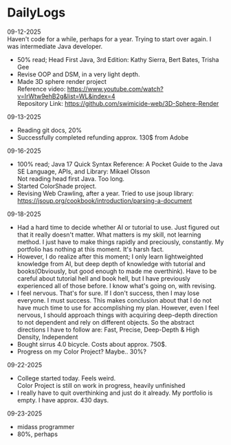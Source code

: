 # DailyLogs

09-12-2025<br>
Haven't code for a while, perhaps for a year. Trying to start over again. I was intermediate Java developer.
- 50% read; Head First Java, 3rd Edition: Kathy Sierra, Bert Bates, Trisha Gee
- Revise OOP and DSM, in a very light depth.
- Made 3D sphere render project<br>
  Reference video: https://www.youtube.com/watch?v=IrWtw9ehB2g&list=WL&index=4<br>
  Repository Link: https://github.com/swimicide-web/3D-Sphere-Render

09-13-2025
- Reading git docs, 20%
- Successfully completed refunding approx. 130$ from Adobe

09-16-2025
- 100% read; Java 17 Quick Syntax Reference: A Pocket Guide to the Java SE Language, APIs, and Library: Mikael Olsson<br>Not reading head first Java. Too long.
- Started ColorShade project.
- Revising Web Crawling, after a year. Tried to use jsoup library: https://jsoup.org/cookbook/introduction/parsing-a-document

09-18-2025
- Had a hard time to decide whether AI or tutorial to use. Just figured out that it really doesn't matter. What matters is my skill, not learning method. I just have to make things rapidly and preciously, constantly. My portfolio has nothing at this moment. It's harsh fact.
- However, I do realize after this moment; I only learn lightweighted knowledge from AI, but deep depth of knowledge with tutorial and books(Obviously, but good enough to made me overthink). Have to be careful about tutorial hell and book hell, but I have previously experienced all of those before. I know what's going on, with revising.
- I feel nervous. That's for sure. If I don't success, then I may lose everyone. I must success. This makes conclusion about that I do not have much time to use for accomplishing my plan. However, even I feel nervous, I should approach things with acquiring deep-depth direction to not dependent and rely on different objects. So the abstract directions I have to follow are: Fast, Precise, Deep-Depth & High Density, Independent
- Bought sirrus 4.0 bicycle. Costs about approx. 750$.
- Progress on my Color Project? Maybe.. 30%?

09-22-2025
- College started today. Feels weird.<br>Color Project is still on work in progress, heavily unfinished
- I really have to quit overthinking and just do it already. My portfolio is empty. I have approx. 430 days.

09-23-2025
- midass programmer
- 80%, perhaps
